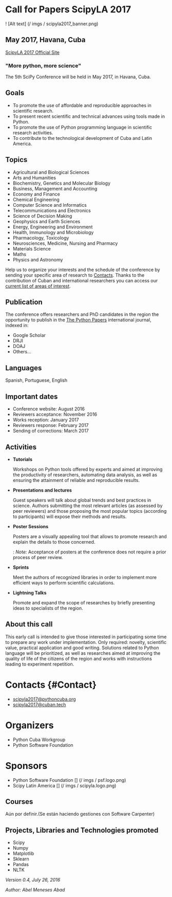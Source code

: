 # Call for Papers ScipyLA 2017

! [Alt text] (/ imgs / scipyla2017_banner.png)

## May 2017, Havana, Cuba

[ScipyLA 2017 Official Site](http://scipyla.org/conf/2017/)

### "More python, more science"

The 5th SciPy Conference will be held in May 2017, in Havana, Cuba.

## Goals

* To promote the use of affordable and reproducible approaches in scientific research.
* To present recent scientific and technical advances using tools made in Python.
* To promote the use of Python programming language in scientific research activities.
* To contribute to the technological development of Cuba and Latin America.

## Topics

* Agricultural and Biological Sciences
* Arts and Humanities
* Biochemistry, Genetics and Molecular Biology
* Business, Management and Accounting
* Economy and Finance
* Chemical Engineering
* Computer Science and Informatics
* Telecommunications and Electronics
* Science of Decision Making
* Geophysics and Earth Sciences
* Energy, Engineering and Environment
* Health, Immunology and Microbiology
* Pharmacology, Toxicology
* Neurosciences, Medicine, Nursing and Pharmacy
* Materials Science
* Maths
* Physics and Astronomy

Help us to organize your interests and the schedule of the conference by sending your specific area of research to [Contacts](#Contact). Thanks to the contribution of Cuban and international researchers you can access our [current list of areas of interest](./Tracks.html).

## Publication

The conference offers researchers and PhD candidates in the region the opportunity to publish in the [The Python Papers](http://thepythonpapers.org/) international journal, indexed in:

* Google Scholar
* DRJI
* DOAJ
* Others...

## Languages

Spanish, Portuguese, English

Important dates
--------------------

* Conference website: August 2016
* Reviewers acceptance: November 2016
* Works reception: January 2017
* Reviewers response: February 2017
* Sending of corrections: March 2017

Activities
-------------

* **Tutorials**

    Workshops on Python tools offered by experts and aimed at improving the productivity of researchers, automating data analysis, as well as ensuring the attainment of reliable and reproducible results.

* **Presentations and lectures**

    Guest speakers will talk about global trends and best practices in science. Authors submitting the most relevant articles (as assessed by peer reviewers) and those proposing the most popular topics (according to participants) will expose their methods and results.

* **Poster Sessions**

    Posters are a visually appealing tool that allows to promote research and explain the details to those concerned.

    : *Note:* Acceptance of posters at the conference does not require a prior process of peer review.

* **Sprints**

    Meet the authors of recognized libraries in order to implement more efficient ways to perform scientific calculations.

* **Lightning Talks**

    Promote and expand the scope of researches by briefly presenting ideas to specialists of the region.

## About this call

This early call is intended to give those interested in participating some time to prepare any work under implementation. Only required: novelty, scientific value, practical application and good writing. Solutions related to Python language will be prioritized, as well as researches aimed at improving the quality of life of the citizens of the region and works with instructions leading to experiment repetition.

# Contacts {#Contact}

* scipyla2017@pythoncuba.org
* scipyla2017@cuban.tech

# Organizers

* Python Cuba Workgroup
* Python Software Foundation

# Sponsors

* Python Software Foundation [] (/ imgs / psf.logo.png)
* Scipy Latin America [] (/ imgs / scipyla.logo.png)

## Courses

Aún por definir.(Se están haciendo gestiones con Software Carpenter)

## Projects, Libraries and Technologies promoted

* Scipy
* Numpy
* Matplotlib
* Sklearn
* Pandas
* NLTK

*Version 0.4, July 26, 2016*

*Author: Abel Meneses Abad*
